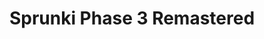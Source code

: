 ---
slug: sprunki-phase-3-remastered
title: Sprunki Phase 3 Remastered
description: "Sprunki Phase 3 Remastered is an exciting online game. Play for free directly in your browser!"
icon: /images/popular_mods/Sprunki Phase 3 Remastered.png
url: https://wowtbc.net/sprunkin/phase3-remastered/index.html
previewImage: /images/popular_mods/Sprunki Phase 3 Remastered.png
type: popular mods

# SEO配置
seo:
  title: "Sprunki Phase 3 Remastered - Play Free Online Game | Fun Browser Games"
  description: "Sprunki Phase 3 Remastered - Play this fun online game for free in your browser. No download required!"
  ogImage: "/images/popular_mods/Sprunki Phase 3 Remastered.png"
  keywords: "sprunki-phase-3-remastered, online game, browser game, free game, popular mods game, play online"

videoUrls:
  - https://www.youtube.com/embed/example1
  - https://www.youtube.com/embed/example2

whyPlay:
  title: "Why Play Sprunki Phase 3 Remastered?"
  items:
    - "Immersive Gameplay: Sprunki Phase 3 Remastered offers an engaging and immersive gaming experience that will keep you entertained for hours"
    - "Challenging Levels: Test your skills with increasingly difficult challenges and obstacles"
    - "Beautiful Graphics: Enjoy stunning visuals and smooth animations that bring the game world to life"
    - "Regular Updates: New content and features are added regularly to keep the game fresh and exciting"
    - "Free to Play: Experience all the fun without spending a penny"
    - "Community Features: Connect with other players, share strategies, and compete for high scores"
    - "Cross-Platform: Play on any device with a web browser, no downloads required"

features:
  title: "Key Features of Sprunki Phase 3 Remastered"
  image: "/images/popular_mods/Sprunki Phase 3 Remastered.png"
  items:
    - "Intuitive Controls: Easy to learn controls make Sprunki Phase 3 Remastered accessible for players of all skill levels"
    - "Multiple Game Modes: Enjoy various gameplay options that provide different challenges and experiences"
    - "Character Customization: Personalize your gaming experience with unique characters and items"
    - "Achievement System: Complete special tasks to earn rewards and recognition"
    - "Leaderboards: Compete with players worldwide and see who can achieve the highest scores"

characteristics:
  title: "Game Characteristics"
  image: "/images/popular_mods/Sprunki Phase 3 Remastered.png"
  items:
    - "Genre: Popular mods game with elements of strategy and skill"
    - "Difficulty: Suitable for both casual gamers and those seeking a challenge"
    - "Play Time: Quick sessions or extended gameplay, depending on your preference"
    - "Art Style: Vibrant and engaging visuals that enhance the gaming experience"
    - "Sound Design: Immersive audio that complements the gameplay perfectly"

info: "Sprunki Phase 3 Remastered is an exciting online game that offers players a unique and engaging gaming experience. With its intuitive controls, stunning visuals, and challenging gameplay, Sprunki Phase 3 Remastered provides hours of entertainment for players of all ages and skill levels. Whether you're looking for a quick gaming session during a break or an extended play session, Sprunki Phase 3 Remastered delivers an immersive experience that will keep you coming back for more. The game features multiple levels of increasing difficulty, ensuring that players are constantly challenged as they progress. With regular updates adding new content and features, Sprunki Phase 3 Remastered remains fresh and exciting, providing endless entertainment options for its growing community of players."

howToPlayIntro: "Welcome to Sprunki Phase 3 Remastered! This guide will walk you through the basics and help you master the game. Whether you're a beginner or looking to improve your skills, these tips and instructions will enhance your gaming experience."

howToPlaySteps:
  - title: "Getting Started"
    description: "Begin your Sprunki Phase 3 Remastered adventure by familiarizing yourself with the controls. Use your keyboard or mouse to navigate through the game interface. The tutorial will guide you through the basic mechanics and help you understand the objectives."
  - title: "Understanding the Objectives"
    description: "In Sprunki Phase 3 Remastered, your main goal is to progress through levels by completing specific objectives. Each level presents unique challenges that require different strategies and approaches."
  - title: "Mastering the Controls"
    description: "Practice using the controls to improve your precision and reaction time. Sprunki Phase 3 Remastered requires quick reflexes and strategic thinking to overcome obstacles and defeat opponents."
  - title: "Utilizing Power-ups"
    description: "Collect power-ups throughout the game to enhance your abilities and overcome difficult challenges. Each power-up offers unique advantages that can be crucial for success."
  - title: "Developing Strategies"
    description: "As you progress in Sprunki Phase 3 Remastered, develop effective strategies for different scenarios. Analyze patterns, anticipate challenges, and adapt your approach to maximize your performance."

faq:
  title: "Frequently Asked Questions about Sprunki Phase 3 Remastered"
  items:
    - question: "Is Sprunki Phase 3 Remastered free to play?"
      answer: "Yes, Sprunki Phase 3 Remastered is completely free to play directly in your web browser. No downloads or purchases are required to enjoy the full game experience."
    - question: "Can I play Sprunki Phase 3 Remastered on mobile devices?"
      answer: "Yes, Sprunki Phase 3 Remastered is optimized for both desktop and mobile play. You can enjoy the game on any device with a web browser and internet connection."
    - question: "Are there any in-game purchases?"
      answer: "While Sprunki Phase 3 Remastered is free to play, there may be optional in-game purchases available for cosmetic items or additional features that don't affect core gameplay."
    - question: "How often is Sprunki Phase 3 Remastered updated?"
      answer: "The developers regularly update Sprunki Phase 3 Remastered with new content, features, and improvements based on player feedback and game performance."
    - question: "Can I play Sprunki Phase 3 Remastered offline?"
      answer: "Currently, Sprunki Phase 3 Remastered requires an internet connection to play as it's a browser-based online game."
    - question: "Is Sprunki Phase 3 Remastered suitable for children?"
      answer: "Yes, Sprunki Phase 3 Remastered is designed to be family-friendly and suitable for players of all ages."
    - question: "How do I report bugs or issues?"
      answer: "If you encounter any problems while playing Sprunki Phase 3 Remastered, you can report them through the game's support page or contact the developers directly through their website."
    - question: "Still Have Questions?"
      answer: "If you have additional questions about Sprunki Phase 3 Remastered that aren't covered in this FAQ, please visit our support center or contact our customer service team for assistance."
---